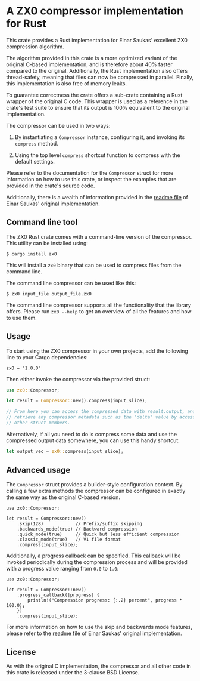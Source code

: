 # A ZX0 compressor implementation for Rust

This crate provides a Rust implementation for Einar Saukas' excellent ZX0
compression algorithm.

The algorithm provided in this crate is a more optimized variant of the
original C-based implementation, and is therefore about 40% faster compared to
the original. Additionally, the Rust implementation also offers thread-safety,
meaning that files can now be compressed in parallel. Finally, this
implementation is also free of memory leaks.

To guarantee correctness the crate offers a sub-crate containing a Rust
wrapper of the original C code. This wrapper is used as a reference in the
crate's test suite to ensure that its output is 100% equivalent to the
original implementation.

The compressor can be used in two ways:

1. By instantiating a `Compressor` instance, configuring it, and invoking its
   `compress` method.

2. Using the top level `compress` shortcut function to compress with the
   default settings.

Please refer to the documentation for the `Compressor` struct for more
information on how to use this crate, or inspect the examples that are
provided in the crate's source code.

Additionally, there is a wealth of information provided in the [readme
file](https://github.com/einar-saukas/ZX0#readme) of Einar Saukas' original
implementation.

## Command line tool

The ZX0 Rust crate comes with a command-line version of the compressor. This
utility can be installed using:

```
$ cargo install zx0
```

This will install a `zx0` binary that can be used to compress files from the
command line.

The command line compressor can be used like this:

```
$ zx0 input_file output_file.zx0
```

The command line compressor supports all the functionality that the library
offers. Please run `zx0 --help` to get an overview of all the features and how
to use them.

## Usage

To start using the ZX0 compressor in your own projects, add the following line
to your Cargo dependencies:

```
zx0 = "1.0.0"
```

Then either invoke the compressor via the provided struct:

```rust
use zx0::Compressor;

let result = Compressor::new().compress(input_slice);

// From here you can access the compressed data with result.output, and
// retrieve any compressor metadata such as the "delta" value by accessing the
// other struct members.
```

Alternatively, if all you need to do is compress some data and use the
compressed output data somewhere, you can use this handy shortcut:

```rust
let output_vec = zx0::compress(input_slice);
```

## Advanced usage

The `Compressor` struct provides a builder-style configuration context. By
calling a few extra methods the compressor can be configured in exactly the
same way as the original C-based version.

```
use zx0::Compressor;

let result = Compressor::new()
    .skip(128)            // Prefix/suffix skipping
    .backwards_mode(true) // Backward compression
    .quick_mode(true)     // Quick but less efficient compression
    .classic_mode(true)   // V1 file format
    .compress(input_slice);
```

Additionally, a progress callback can be specified. This callback will be
invoked periodically during the compression process and will be provided with
a progress value ranging from `0.0` to `1.0`:

```
use zx0::Compressor;

let result = Compressor::new()
    .progress_callback(|progress| {
        println!("Compression progress: {:.2} percent", progress * 100.0);
    })
    .compress(input_slice);
```

For more information on how to use the skip and backwards mode features,
please refer to the [readme
file](https://github.com/einar-saukas/ZX0#readme) of Einar Saukas' original
implementation.

## License

As with the original C implementation, the compressor and all other code in
this crate is released under the 3-clause BSD License.

